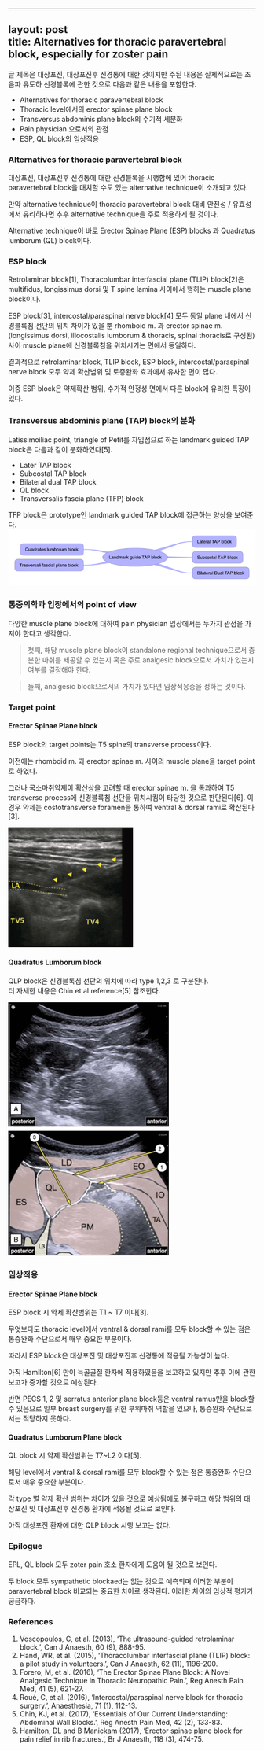


---
layout: post  
title: Alternatives for thoracic paravertebral block, especially for zoster pain
---  



글 제목은 대상포진, 대상포진후 신경통에 대한 것이지만 주된 내용은 실제적으로는 초음파 유도하 신경블록에 관한 것으로 다음과 같은 내용을 포함한다.   

* Alternatives for thoracic paravertebral block
* Thoracic level에서의 erector spinae plane block   
* Transversus abdominis plane block의 수기적 세분화  
* Pain physician 으로서의 관점  
* ESP, QL block의 임상적용  


### Alternatives for thoracic paravertebral block
대상포진, 대상포진후 신경통에 대한 신경블록을 시행함에 있어 thoracic paravertebral block을 대치할 수도 있는 alternative technique이 소개되고 있다.   

만약 alternative technique이 thoracic paravertebral block 대비 안전성 / 유효성에서 유리하다면 추후 alternative technique을 주로 적용하게 될 것이다.

Alternative technique이 바로 Erector Spinae Plane (ESP) blocks 과 Quadratus lumborum (QL) block이다.   


###  ESP block
Retrolaminar block[1], Thoracolumbar interfascial plane (TLIP) block[2]은 multifidus, longissimus dorsi 및 T spine lamina 사이에서 행하는 muscle plane block이다.   

ESP block[3], intercostal/paraspinal nerve block[4] 모두 동일 plane 내에서 신경블록침 선단의 위치 차이가 있을 뿐 rhomboid m. 과 erector spinae m.(longissimus dorsi, iliocostalis lumborum & thoracis, spinal thoracis로 구성됨) 사이 muscle plane에 신경블록침을 위치시키는 면에서 동일하다.  

결과적으로 retrolaminar block, TLIP block, ESP block, intercostal/paraspinal nerve block 모두 약제 확산범위 및 토증완화 효과에서 유사한 면이 많다.   

이중 ESP block은 약제확산 범위, 수가적 안정성 면에서 다른 block에 유리한 특징이 있다.


### Transversus abdominis plane (TAP) block의 분화
Latissimoiliac point, triangle of Petit를 자입점으로 하는 landmark guided TAP block은 다음과 같이 분화하였다[5].  

* Later TAP block
* Subcostal TAP block
* Bilateral dual TAP block  
* QL block  
* Transversalis fascia plane (TFP) block   

TFP block은 prototype인 landmark guided TAP block에 접근하는 양상을 보여준다.  
![Fig. 1](/images/ESPTAP/TAP.png)


### 통증의학과 입장에서의 point of view
다양한 muscle plane block에 대하여 pain physician 입장에서는 두가지 관점을 가져야 한다고 생각한다.   
>첫째, 해당 muscle plane block이 standalone regional technique으로서 충분한 마취를 제공할 수 있는지 혹은 주로 analgesic block으로서 가치가 있는지 여부를 결정해야 한다.    

>둘째, analgesic block으로서의 가치가 있다면 임상적응증을 정하는 것이다.   


### Target point   
#### Erector Spinae Plane block
ESP block의 target points는 T5 spine의 transverse process이다.

이전에는 rhomboid m. 과 erector spinae m. 사이의 muscle plane을 target point로 하였다.

그러나 국소마취약제이 확산상을 고려할  때 erector spinae m. 을 통과하여 T5 transverse process에 신경블록침 선단을 위치시킴이 타당한 것으로 판단된다[6].
이 경우 약제는 costotransverse foramen을 통하여 ventral & dorsal rami로 확산된다[3].  

![Fig. 2](/images/ESPTAP/ESP.png)      


#### Quadratus Lumborum block  
QLP block은 신경블록침 선단의 위치에 따라 type 1,2,3 로 구분된다.     
더 자세한 내용은 Chin et al reference[5] 참조한다.  

![Fig. 3](/images/ESPTAP/QL.png)   


### 임상적용    

#### Erector Spinae Plane block
ESP block 시 약제 확산범위는 T1 ~ T7 이다[3].   

무엇보다도 thoracic level에서 ventral & dorsal rami를 모두 block할 수 있는 점은 통증완화 수단으로서 매우 중요한 부분이다.  

따라서 ESP block은 대상포진 및 대상포진후 신경통에 적용될 가능성이 높다.    

아직 Hamilton[6] 만이 늑골골절 환자에 적용하였음을 보고하고 있지만 추후 이에 관한 보고가 증가할 것으로 예상된다.   

반면 PECS 1, 2 및 serratus anterior plane block등은 ventral ramus만을 block할 수 있음으로 일부 breast surgery를 위한 부위마취 역할을 있으나, 통증완화 수단으로서는 적당하지 못하다.   


#### Quadratus Lumborum Plane block  
QL block 시 약제 확산범위는 T7~L2 이다[5].   

해당 level에서 ventral & dorsal rami를 모두 block할 수 있는 점은 통증완화 수단으로서 매우 중요한 부분이다.  

각 type 별 약제 확산 범위는 차이가 있을 것으로 예상됨에도 불구하고 해당 범위의 대상포진 및 대상포진후 신경통 환자에 적응될 것으로 보인다.   

아직 대상포진 환자에 대한 QLP block 시행 보고는 없다.     


### Epilogue  
EPL, QL block 모두 zoter pain 호소 환자에게 도움이 될 것으로 보인다.  

두 block 모두 sympathetic blockaed는 없는 것으로 예측되며 이러한 부분이 paravertebral block 비교되는 중요한 차이로 생각된다. 이러한 차이의 임상적 평가가 궁금하다.


### References
1. Voscopoulos, C, et al. (2013), ‘The ultrasound-guided retrolaminar block.’, Can J Anaesth, 60 (9), 888-95.  
2. Hand, WR, et al. (2015), ‘Thoracolumbar interfascial plane (TLIP) block: a pilot study in volunteers.’, Can J Anaesth, 62 (11), 1196-200.
3. Forero, M, et al. (2016), ‘The Erector Spinae Plane Block: A Novel Analgesic Technique in Thoracic Neuropathic Pain.’, Reg Anesth Pain Med, 41 (5), 621-27.  
4. Roué, C, et al. (2016), ‘Intercostal/paraspinal nerve block for thoracic surgery.’, Anaesthesia, 71 (1), 112-13.  
5. Chin, KJ, et al. (2017), ‘Essentials of Our Current Understanding: Abdominal Wall Blocks.’, Reg Anesth Pain Med, 42 (2), 133-83.  
6. Hamilton, DL and B Manickam (2017), ‘Erector spinae plane block for pain relief in rib fractures.’, Br J Anaesth, 118 (3), 474-75.
